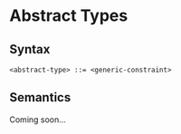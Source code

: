 # Abstract Types

## Syntax

```
<abstract-type> ::= <generic-constraint>
```

## Semantics

Coming soon...
